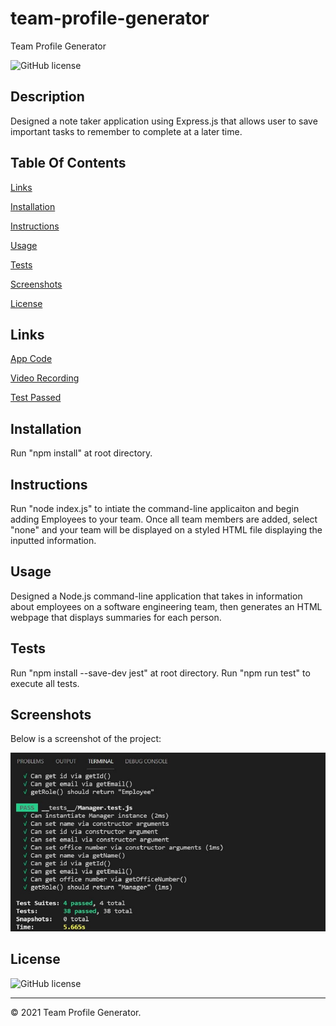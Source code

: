 # team-profile-generator
Team Profile Generator

![GitHub license](https://img.shields.io/badge/license-ISC-blue.svg)

## Description
Designed a note taker application using Express.js that allows user to save important tasks to remember to complete at a later time.

## Table Of Contents
[Links](#links)

[Installation](#installation)

[Instructions](#instructions)

[Usage](#usage)

[Tests](#tests)

[Screenshots](#screenshots)

[License](#license)


## Links
[App Code](https://github.com/asantercureton/note-taker-app)

[Video Recording](https://watch.screencastify.com/v/jPW68H8xQCSZNifrLZdp)

[Test Passed](https://watch.screencastify.com/v/GlPjXp6tqQXHIS0Qi7tB)

## Installation
Run "npm install" at root directory.

## Instructions
Run "node index.js" to intiate the command-line applicaiton and begin adding Employees to your team. Once all team members are added, select "none" and your team will be displayed on a styled HTML file displaying the inputted information.

## Usage
Designed a Node.js command-line application that takes in information about employees on a software engineering team, then generates an HTML webpage that displays summaries for each person. 

## Tests
Run "npm install --save-dev jest" at root directory.
Run "npm run test" to execute all tests.

## Screenshots
Below is a screenshot of the project:

![Image of html](./assets/images/team_passed_test.jpg)

<!-- ![Image of html](./public/assets/images/note-taker-2.jpg) -->

## License
![GitHub license](https://img.shields.io/badge/license-ISC-blue.svg)

---
© 2021 Team Profile Generator.